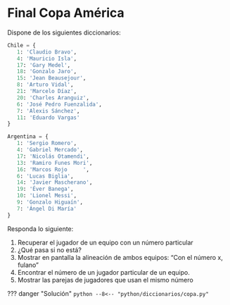 # Final Copa América

Dispone de los siguientes diccionarios:

```python
Chile = {
   1: 'Claudio Bravo',
   4: 'Mauricio Isla',
   17: 'Gary Medel',
   18: 'Gonzalo Jaro',
   15: 'Jean Beausejour',
   8: 'Arturo Vidal',
   21: 'Marcelo Díaz',
   20: 'Charles Aranguiz',
   6: 'José Pedro Fuenzalida',
   7: 'Alexis Sánchez',
   11: 'Eduardo Vargas'
}

Argentina = {
   1: 'Sergio Romero',
   4: 'Gabriel Mercado',
   17: 'Nicolás Otamendi',
   13: 'Ramiro Funes Mori',
   16: 'Marcos Rojo     ',
   6: 'Lucas Biglia',
   14: 'Javier Mascherano',
   19: 'Éver Banega',
   10: 'Lionel Messi',
   9: 'Gonzalo Higuaín',
   7: 'Ángel Di María'
}
```

Responda lo siguiente:

1. Recuperar el jugador de un equipo con un número particular
2. ¿Qué pasa si no está?
3. Mostrar en pantalla la alineación de ambos equipos: “Con el número x, fulano”
4. Encontrar el número de un jugador particular de un equipo.
5. Mostrar las parejas de jugadores que usan el mismo número

??? danger "Solución"
    ```python
    --8<-- "python/diccionarios/copa.py"
    ```